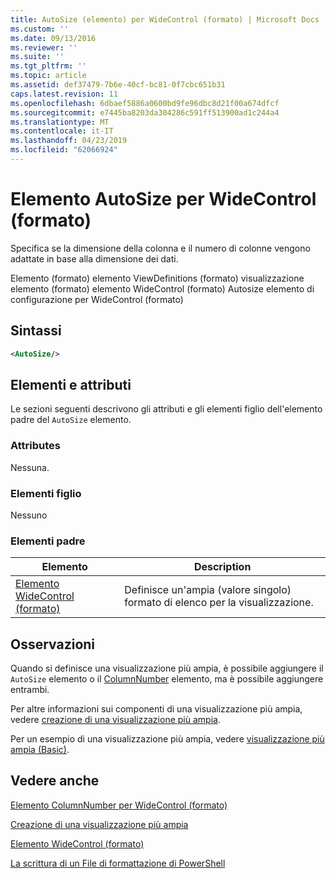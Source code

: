 ```yaml
---
title: AutoSize (elemento) per WideControl (formato) | Microsoft Docs
ms.custom: ''
ms.date: 09/13/2016
ms.reviewer: ''
ms.suite: ''
ms.tgt_pltfrm: ''
ms.topic: article
ms.assetid: def37479-7b6e-40cf-bc81-0f7cbc651b31
caps.latest.revision: 11
ms.openlocfilehash: 6dbaef5886a0600bd9fe96dbc8d21f00a674dfcf
ms.sourcegitcommit: e7445ba8203da304286c591ff513900ad1c244a4
ms.translationtype: MT
ms.contentlocale: it-IT
ms.lasthandoff: 04/23/2019
ms.locfileid: "62066924"
---
```

# <a name="autosize-element-for-widecontrol-format"></a>Elemento AutoSize per WideControl (formato)

Specifica se la dimensione della colonna e il numero di colonne vengono adattate in base alla dimensione dei dati.

Elemento (formato) elemento ViewDefinitions (formato) visualizzazione elemento (formato) elemento WideControl (formato) Autosize elemento di configurazione per WideControl (formato)

## <a name="syntax"></a>Sintassi

```xml
<AutoSize/>
```

## <a name="attributes-and-elements"></a>Elementi e attributi

Le sezioni seguenti descrivono gli attributi e gli elementi figlio dell'elemento padre del `AutoSize` elemento.

### <a name="attributes"></a>Attributes

Nessuna.

### <a name="child-elements"></a>Elementi figlio

Nessuno

### <a name="parent-elements"></a>Elementi padre

|Elemento|Description|
|-------------|-----------------|
|[Elemento WideControl (formato)](./widecontrol-element-format.md)|Definisce un'ampia (valore singolo) formato di elenco per la visualizzazione.|

## <a name="remarks"></a>Osservazioni

Quando si definisce una visualizzazione più ampia, è possibile aggiungere il `AutoSize` elemento o il [ColumnNumber](./columnnumber-element-for-widecontrol-format.md) elemento, ma è possibile aggiungere entrambi.

Per altre informazioni sui componenti di una visualizzazione più ampia, vedere [creazione di una visualizzazione più ampia](./creating-a-wide-view.md).

Per un esempio di una visualizzazione più ampia, vedere [visualizzazione più ampia (Basic)](./wide-view-basic.md).

## <a name="see-also"></a>Vedere anche

[Elemento ColumnNumber per WideControl (formato)](./columnnumber-element-for-widecontrol-format.md)

[Creazione di una visualizzazione più ampia](./creating-a-wide-view.md)

[Elemento WideControl (formato)](./widecontrol-element-format.md)

[La scrittura di un File di formattazione di PowerShell](./writing-a-powershell-formatting-file.md)
